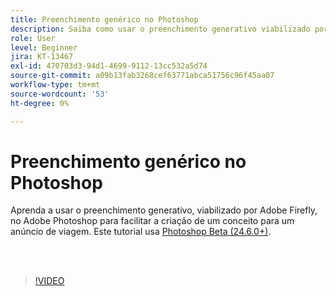 ```yaml
---
title: Preenchimento genérico no Photoshop
description: Saiba como usar o preenchimento generativo viabilizado por Adobe Firefly
role: User
level: Beginner
jira: KT-13467
exl-id: 470703d3-94d1-4699-9112-13cc532a5d74
source-git-commit: a09b13fab3268cef63771abca51756c96f45aa07
workflow-type: tm+mt
source-wordcount: '53'
ht-degree: 0%

---
```


# Preenchimento genérico no Photoshop

Aprenda a usar o preenchimento generativo, viabilizado por Adobe Firefly, no Adobe Photoshop para facilitar a criação de um conceito para um anúncio de viagem. Este tutorial usa [Photoshop Beta (24.6.0+)](https://helpx.adobe.com/x-productkb/global/creative-cloud-beta.html).

<br> 

>[!VIDEO](https://video.tv.adobe.com/v/3420537?quality=12&learn=on&hidetitle=true)
